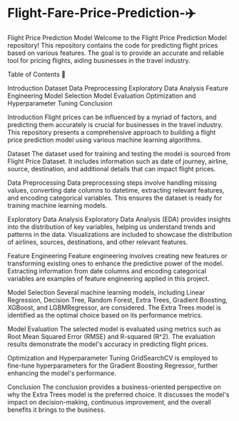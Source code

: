 # Flight-Fare-Price-Prediction-✈️

Flight Price Prediction Model
Welcome to the Flight Price Prediction Model repository! This repository contains the code for predicting flight prices based on various features. The goal is to provide an accurate and reliable tool for pricing flights, aiding businesses in the travel industry.

Table of Contents 📑

Introduction
Dataset
Data Preprocessing
Exploratory Data Analysis
Feature Engineering
Model Selection
Model Evaluation
Optimization and Hyperparameter Tuning
Conclusion

Introduction
Flight prices can be influenced by a myriad of factors, and predicting them accurately is crucial for businesses in the travel industry. This repository presents a comprehensive approach to building a flight price prediction model using various machine learning algorithms.

Dataset
The dataset used for training and testing the model is sourced from Flight Price Dataset. It includes information such as date of journey, airline, source, destination, and additional details that can impact flight prices.

Data Preprocessing
Data preprocessing steps involve handling missing values, converting date columns to datetime, extracting relevant features, and encoding categorical variables. This ensures the dataset is ready for training machine learning models.

Exploratory Data Analysis
Exploratory Data Analysis (EDA) provides insights into the distribution of key variables, helping us understand trends and patterns in the data. Visualizations are included to showcase the distribution of airlines, sources, destinations, and other relevant features.

Feature Engineering
Feature engineering involves creating new features or transforming existing ones to enhance the predictive power of the model. Extracting information from date columns and encoding categorical variables are examples of feature engineering applied in this project.

Model Selection
Several machine learning models, including Linear Regression, Decision Tree, Random Forest, Extra Trees, Gradient Boosting, XGBoost, and LGBMRegressor, are considered. The Extra Trees model is identified as the optimal choice based on its performance metrics.

Model Evaluation
The selected model is evaluated using metrics such as Root Mean Squared Error (RMSE) and R-squared (R^2). The evaluation results demonstrate the model's accuracy in predicting flight prices.

Optimization and Hyperparameter Tuning
GridSearchCV is employed to fine-tune hyperparameters for the Gradient Boosting Regressor, further enhancing the model's performance.

Conclusion
The conclusion provides a business-oriented perspective on why the Extra Trees model is the preferred choice. It discusses the model's impact on decision-making, continuous improvement, and the overall benefits it brings to the business.






